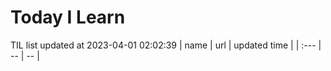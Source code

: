 # Today I Learn 
TIL list updated at 2023-04-01 02:02:39
| name | url | updated time |
| :--- | -- | -- |
